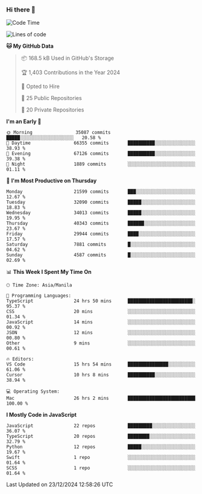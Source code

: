 ### Hi there 👋

<!--START_SECTION:waka-->
![Code Time](http://img.shields.io/badge/Code%20Time-1%2C366%20hrs%2045%20mins-blue)

![Lines of code](https://img.shields.io/badge/From%20Hello%20World%20I%27ve%20Written-67.5%20million%20lines%20of%20code-blue)

**🐱 My GitHub Data** 

> 📦 168.5 kB Used in GitHub's Storage 
 > 
> 🏆 1,403 Contributions in the Year 2024
 > 
> 💼 Opted to Hire
 > 
> 📜 25 Public Repositories 
 > 
> 🔑 20 Private Repositories 
 > 
**I'm an Early 🐤** 

```text
🌞 Morning                35087 commits       █████░░░░░░░░░░░░░░░░░░░░   20.58 % 
🌆 Daytime                66355 commits       ██████████░░░░░░░░░░░░░░░   38.93 % 
🌃 Evening                67126 commits       ██████████░░░░░░░░░░░░░░░   39.38 % 
🌙 Night                  1889 commits        ░░░░░░░░░░░░░░░░░░░░░░░░░   01.11 % 
```
📅 **I'm Most Productive on Thursday** 

```text
Monday                   21599 commits       ███░░░░░░░░░░░░░░░░░░░░░░   12.67 % 
Tuesday                  32090 commits       █████░░░░░░░░░░░░░░░░░░░░   18.83 % 
Wednesday                34013 commits       █████░░░░░░░░░░░░░░░░░░░░   19.95 % 
Thursday                 40343 commits       ██████░░░░░░░░░░░░░░░░░░░   23.67 % 
Friday                   29944 commits       ████░░░░░░░░░░░░░░░░░░░░░   17.57 % 
Saturday                 7881 commits        █░░░░░░░░░░░░░░░░░░░░░░░░   04.62 % 
Sunday                   4587 commits        █░░░░░░░░░░░░░░░░░░░░░░░░   02.69 % 
```


📊 **This Week I Spent My Time On** 

```text
🕑︎ Time Zone: Asia/Manila

💬 Programming Languages: 
TypeScript               24 hrs 50 mins      ████████████████████████░   95.37 % 
CSS                      20 mins             ░░░░░░░░░░░░░░░░░░░░░░░░░   01.34 % 
JavaScript               14 mins             ░░░░░░░░░░░░░░░░░░░░░░░░░   00.92 % 
JSON                     12 mins             ░░░░░░░░░░░░░░░░░░░░░░░░░   00.80 % 
Other                    9 mins              ░░░░░░░░░░░░░░░░░░░░░░░░░   00.61 % 

🔥 Editors: 
VS Code                  15 hrs 54 mins      ███████████████░░░░░░░░░░   61.06 % 
Cursor                   10 hrs 8 mins       ██████████░░░░░░░░░░░░░░░   38.94 % 

💻 Operating System: 
Mac                      26 hrs 2 mins       █████████████████████████   100.00 % 
```

**I Mostly Code in JavaScript** 

```text
JavaScript               22 repos            █████████░░░░░░░░░░░░░░░░   36.07 % 
TypeScript               20 repos            ████████░░░░░░░░░░░░░░░░░   32.79 % 
Python                   12 repos            █████░░░░░░░░░░░░░░░░░░░░   19.67 % 
Swift                    1 repo              ░░░░░░░░░░░░░░░░░░░░░░░░░   01.64 % 
SCSS                     1 repo              ░░░░░░░░░░░░░░░░░░░░░░░░░   01.64 % 
```




 Last Updated on 23/12/2024 12:58:26 UTC
<!--END_SECTION:waka-->
